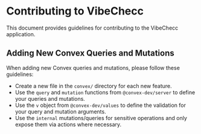 # Contributing to VibeChecc

This document provides guidelines for contributing to the VibeChecc application.

## Adding New Convex Queries and Mutations

When adding new Convex queries and mutations, please follow these guidelines:
- Create a new file in the `convex/` directory for each new feature.
- Use the `query` and `mutation` functions from `@convex-dev/server` to define your queries and mutations.
- Use the `v` object from `@convex-dev/values` to define the validation for your query and mutation arguments.
- Use the `internal` mutations/queries for sensitive operations and only expose them via actions where necessary.
